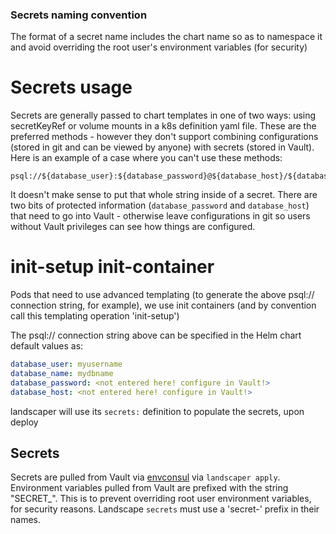 ### Secrets naming convention
The format of a secret name includes the chart name so as to namespace it and avoid overriding the root user's environment variables (for security)

# Secrets usage

Secrets are generally passed to chart templates in one of two ways: using secretKeyRef or volume mounts in a k8s definition yaml file. These are the preferred methods - however they don't support combining configurations (stored in git and can be viewed by anyone) with secrets (stored in Vault). Here is an example of a case where you can't use these methods:
```
psql://${database_user}:${database_password}@${database_host}/${database_name}
```

It doesn't make sense to put that whole string inside of a secret. There are two bits of protected information (`database_password` and `database_host`) that need to go into Vault - otherwise leave configurations in git so users without Vault privileges can see how things are configured.

# init-setup init-container
Pods that need to use advanced templating (to generate the above psql:// connection string, for example), we use init containers (and by convention call this templating operation 'init-setup')

The psql:// connection string above can be specified in the Helm chart default values as:

```values.yaml
database_user: myusername
database_name: mydbname
database_password: <not entered here! configure in Vault!>
database_host: <not entered here! configure in Vault!>
```

landscaper will use its `secrets:` definition to populate the secrets, upon deploy

## Secrets
Secrets are pulled from Vault via [envconsul](envconsul.io) via `landscaper apply`.
Environment variables pulled from Vault are prefixed with the string "SECRET_".
This is to prevent overriding root user environment variables, for security reasons.
Landscape `secrets` must use a 'secret-' prefix in their names.

